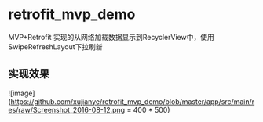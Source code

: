 # retrofit_mvp_demo
MVP+Retrofit 实现的从网络加载数据显示到RecyclerView中，使用SwipeRefreshLayout下拉刷新

## 实现效果
![image](https://github.com/xujianye/retrofit_mvp_demo/blob/master/app/src/main/res/raw/Screenshot_2016-08-12.png = 400 * 500)
